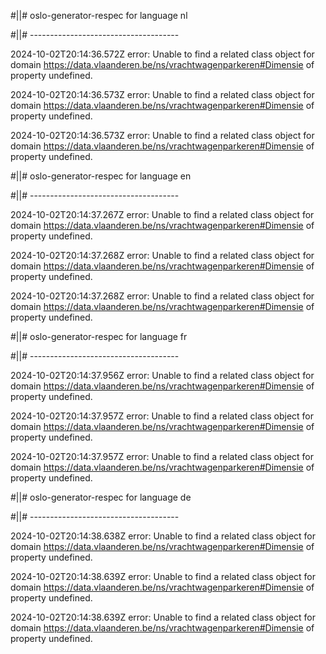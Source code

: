#||# oslo-generator-respec for language nl  

#||# -------------------------------------  

2024-10-02T20:14:36.572Z error: Unable to find a related class object for domain https://data.vlaanderen.be/ns/vrachtwagenparkeren#Dimensie of property undefined.

2024-10-02T20:14:36.573Z error: Unable to find a related class object for domain https://data.vlaanderen.be/ns/vrachtwagenparkeren#Dimensie of property undefined.

2024-10-02T20:14:36.573Z error: Unable to find a related class object for domain https://data.vlaanderen.be/ns/vrachtwagenparkeren#Dimensie of property undefined.

#||# oslo-generator-respec for language en  

#||# -------------------------------------  

2024-10-02T20:14:37.267Z error: Unable to find a related class object for domain https://data.vlaanderen.be/ns/vrachtwagenparkeren#Dimensie of property undefined.

2024-10-02T20:14:37.268Z error: Unable to find a related class object for domain https://data.vlaanderen.be/ns/vrachtwagenparkeren#Dimensie of property undefined.

2024-10-02T20:14:37.268Z error: Unable to find a related class object for domain https://data.vlaanderen.be/ns/vrachtwagenparkeren#Dimensie of property undefined.

#||# oslo-generator-respec for language fr  

#||# -------------------------------------  

2024-10-02T20:14:37.956Z error: Unable to find a related class object for domain https://data.vlaanderen.be/ns/vrachtwagenparkeren#Dimensie of property undefined.

2024-10-02T20:14:37.957Z error: Unable to find a related class object for domain https://data.vlaanderen.be/ns/vrachtwagenparkeren#Dimensie of property undefined.

2024-10-02T20:14:37.957Z error: Unable to find a related class object for domain https://data.vlaanderen.be/ns/vrachtwagenparkeren#Dimensie of property undefined.

#||# oslo-generator-respec for language de  

#||# -------------------------------------  

2024-10-02T20:14:38.638Z error: Unable to find a related class object for domain https://data.vlaanderen.be/ns/vrachtwagenparkeren#Dimensie of property undefined.

2024-10-02T20:14:38.639Z error: Unable to find a related class object for domain https://data.vlaanderen.be/ns/vrachtwagenparkeren#Dimensie of property undefined.

2024-10-02T20:14:38.639Z error: Unable to find a related class object for domain https://data.vlaanderen.be/ns/vrachtwagenparkeren#Dimensie of property undefined.

